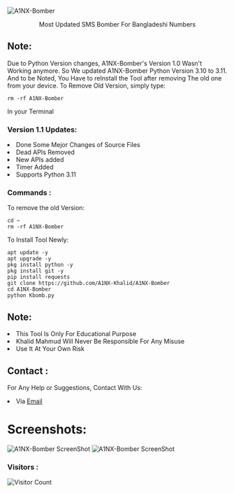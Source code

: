 ![A1NX-Bomber](https://h.top4top.io/p_2611gbau61.jpghttps://firebasestorage.googleapis.com/v0/b/mod-hub-ed2f2.appspot.com/o/storageFiles%2FA1NX-Bomber_Header.png?alt=media&token=6d213eba-1a92-4580-813f-559d524bbc69)
<p align="center">Most Updated SMS Bomber For Bangladeshi Numbers</p>

## Note:
Due to Python Version changes, A1NX-Bomber's Version 1.0 Wasn't Working anymore. So We updated A1NX-Bomber Python Version 3.10 to 3.11. And to be Noted, You Have to reInstall the Tool after removing The old one from your device. To Remove Old Version, simply type:
``` shell script
rm -rf A1NX-Bomber
```
In your Terminal

### Version 1.1 Updates:
<li>Done Some Mejor Changes of Source Files</li>
<li>Dead APIs Removed</li>
<li>New APIs added</li>
<li>Timer Added</li>
<li>Supports Python 3.11</li>

### Commands :
To remove the old Version:
``` shell script
cd ~
rm -rf A1NX-Bomber
```
To Install Tool Newly:

``` shell script
apt update -y
apt upgrade -y
pkg install python -y
pkg install git -y
pip install requests
git clone https://github.com/A1NX-Khalid/A1NX-Bomber
cd A1NX-Bomber
python Kbomb.py
```

## Note:
<li>This Tool Is Only For Educational Purpose</li>
<li>Khalid Mahmud Will Never Be Responsible For Any Misuse</li>
<li>Use It At Your Own Risk</li>

## Contact :
For Any Help or Suggestions, Contact With Us:
<li> Via <a href="mailto: khalidmahmud101206@gmail.com">Email</a>


# Screenshots:
<img src="https://firebasestorage.googleapis.com/v0/b/mod-hub-ed2f2.appspot.com/o/storageFiles%2FA1NX_Interface.png?alt=media&token=3b30f120-65f5-4e8f-8091-fedb796d2ce6" alt="A1NX-Bomber ScreenShot">
<img src="https://c.top4top.io/p_2556dzaf30.jpg" alt="A1NX-Bomber ScreenShot">

### Visitors :

![Visitor Count](https://profile-counter.glitch.me/A1NX-Khalid/count.svg)
